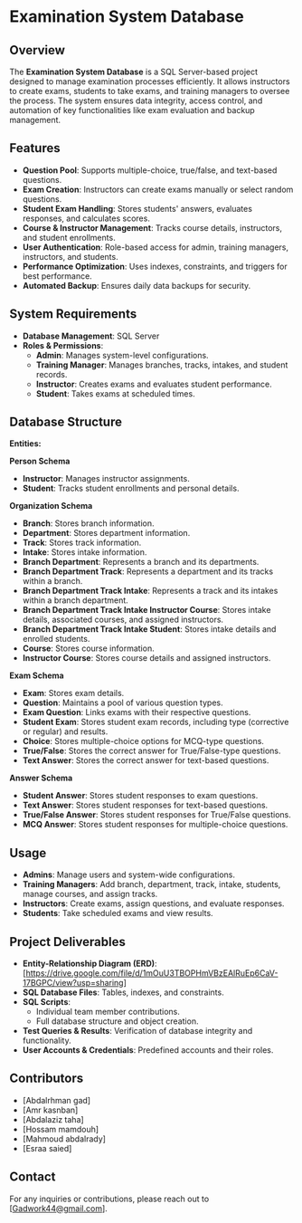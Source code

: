 # Examination System Database

## Overview

The **Examination System Database** is a SQL Server-based project designed to manage examination processes efficiently. It allows instructors to create exams, students to take exams, and training managers to oversee the process. The system ensures data integrity, access control, and automation of key functionalities like exam evaluation and backup management.

## Features

- **Question Pool**: Supports multiple-choice, true/false, and text-based questions.
- **Exam Creation**: Instructors can create exams manually or select random questions.
- **Student Exam Handling**: Stores students' answers, evaluates responses, and calculates scores.
- **Course & Instructor Management**: Tracks course details, instructors, and student enrollments.
- **User Authentication**: Role-based access for admin, training managers, instructors, and students.
- **Performance Optimization**: Uses indexes, constraints, and triggers for best performance.
- **Automated Backup**: Ensures daily data backups for security.

## System Requirements

- **Database Management**: SQL Server
- **Roles & Permissions**:
  - **Admin**: Manages system-level configurations.
  - **Training Manager**: Manages branches, tracks, intakes, and student records.
  - **Instructor**: Creates exams and evaluates student performance.
  - **Student**: Takes exams at scheduled times.

## Database Structure

**Entities:**  

**Person Schema**  
- **Instructor**: Manages instructor assignments.  
- **Student**: Tracks student enrollments and personal details.  

**Organization Schema**  
- **Branch**: Stores branch information.  
- **Department**: Stores department information.  
- **Track**: Stores track information.  
- **Intake**: Stores intake information.  
- **Branch Department**: Represents a branch and its departments.  
- **Branch Department Track**: Represents a department and its tracks within a branch.  
- **Branch Department Track Intake**: Represents a track and its intakes within a branch department.  
- **Branch Department Track Intake Instructor Course**: Stores intake details, associated courses, and assigned instructors.  
- **Branch Department Track Intake Student**: Stores intake details and enrolled students.  
- **Course**: Stores course information.  
- **Instructor Course**: Stores course details and assigned instructors.  

**Exam Schema**  
- **Exam**: Stores exam details.  
- **Question**: Maintains a pool of various question types.  
- **Exam Question**: Links exams with their respective questions.  
- **Student Exam**: Stores student exam records, including type (corrective or regular) and results.  
- **Choice**: Stores multiple-choice options for MCQ-type questions.  
- **True/False**: Stores the correct answer for True/False-type questions.  
- **Text Answer**: Stores the correct answer for text-based questions.  

**Answer Schema**  
- **Student Answer**: Stores student responses to exam questions.  
- **Text Answer**: Stores student responses for text-based questions.  
- **True/False Answer**: Stores student responses for True/False questions.  
- **MCQ Answer**: Stores student responses for multiple-choice questions.  

## Usage

- **Admins**: Manage users and system-wide configurations.
- **Training Managers**: Add branch, department, track, intake, students, manage courses, and assign tracks.
- **Instructors**: Create exams, assign questions, and evaluate responses.
- **Students**: Take scheduled exams and view results.

## Project Deliverables

- **Entity-Relationship Diagram (ERD)**: [https://drive.google.com/file/d/1mOuU3TBOPHmVBzEAlRuEp6CaV-17BGPC/view?usp=sharing]
- **SQL Database Files**: Tables, indexes, and constraints.
- **SQL Scripts**:
  - Individual team member contributions.
  - Full database structure and object creation.
- **Test Queries & Results**: Verification of database integrity and functionality.
- **User Accounts & Credentials**: Predefined accounts and their roles.

## Contributors

- [Abdalrhman gad]
- [Amr kasnban]
- [Abdalaziz taha]
- [Hossam mamdouh]
- [Mahmoud abdalrady]
- [Esraa saied]

## Contact

For any inquiries or contributions, please reach out to [Gadwork44@gmail.com].
